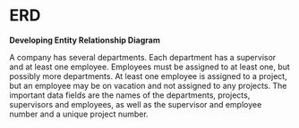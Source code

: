 # ERD
**Developing Entity Relationship Diagram**

A company has several departments. Each department has a supervisor and
at least one employee. Employees must be assigned to at least one, but
possibly more departments. At least one employee is assigned to a project,
but an employee may be on vacation and not assigned to any projects. The
important data fields are the names of the departments, projects, supervisors
and employees, as well as the supervisor and employee number and a unique
project number.
